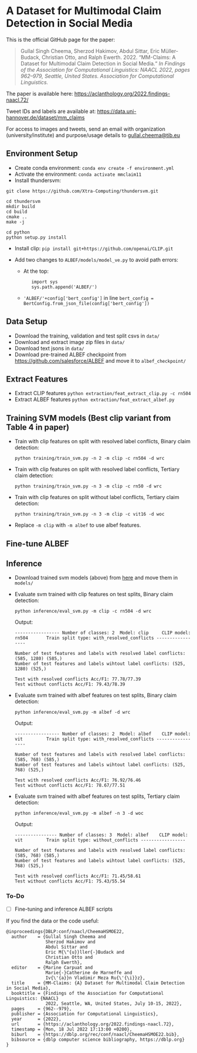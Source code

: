 # A Dataset for Multimodal Claim Detection in Social Media

This is the official GitHub page for the paper:

> Gullal Singh Cheema, Sherzod Hakimov, Abdul Sittar, Eric Müller-Budack, Christian Otto, and Ralph Ewerth. 2022. “MM-Claims: A Dataset for Multimodal Claim Detection in Social Media.“ *In Findings of the Association for Computational Linguistics: NAACL 2022, pages 962–979, Seattle, United States. Association for Computational Linguistics.*

The paper is available here: https://aclanthology.org/2022.findings-naacl.72/

Tweet IDs and labels are available at: https://data.uni-hannover.de/dataset/mm_claims

For access to images and tweets, send an email with organization (university/institute) and purpose/usage details to gullal.cheema@tib.eu


## Environment Setup

- Create conda environment: `conda env create -f environment.yml`
- Activate the environment: `conda activate mmclaim11`
- Install thundersvm:
```
git clone https://github.com/Xtra-Computing/thundersvm.git

cd thundersvm
mkdir build
cd build
cmake ..
make -j

cd python
python setup.py install
```

- Install clip: `pip install git+https://github.com/openai/CLIP.git`

- Add two changes to `ALBEF/models/model_ve.py` to avoid path errors:
   - At the top:
      ```
         import sys
         sys.path.append('ALBEF/')
      ```
   - `'ALBEF/'+config['bert_config']` in line `bert_config = BertConfig.from_json_file(config['bert_config'])`


## Data Setup
- Download the training, validation and test split csvs in `data/`
- Download and extract image zip files in `data/`
- Download text jsons in `data/`
- Download pre-trained ALBEF checkpoint from https://github.com/salesforce/ALBEF and move it to `albef_checkpoint/`


## Extract Features
- Extract CLIP features `python extraction/feat_extract_clip.py -c rn504`
- Extract ALBEF features `python extraction/feat_extract_albef.py`

## Training SVM models (Best clip variant from Table 4 in paper)
- Train with clip features on split with resolved label conflicts, Binary claim detection:

   `python training/train_svm.py -n 2 -m clip -c rn504 -d wrc`
   
- Train with clip features on split with resolved label conflicts, Tertiary claim detection:

  `python training/train_svm.py -n 3 -m clip -c rn50 -d wrc`
  
- Train with clip features on split without label conflicts, Tertiary claim detection:
  
  `python training/train_svm.py -n 3 -m clip -c vit16 -d woc`
  
- Replace `-m clip` with `-m albef` to use albef features.


## Fine-tune ALBEF


## Inference
- Download trained svm models (above) from [here](https://tib.eu/cloud/s/5SK6BzdcfFQbN8A) and move them in `models/`

- Evaluate svm trained with clip features on test splits, Binary claim detection:

   `python inference/eval_svm.py -m clip -c rn504 -d wrc`
   
   Output:
   ```
   ----------------- Number of classes: 2  Model: clip     CLIP model: rn504       Train split type: with_resolved_conflicts -----------------

   Number of test features and labels with resolved label conflicts: (585, 1280) (585,)
   Number of test features and labels wihtout label conflicts: (525, 1280) (525,)

   Test with resolved conflicts Acc/F1: 77.78/77.39
   Test without conflicts Acc/F1: 79.43/78.39
   ```
   
- Evaluate svm trained with albef features on test splits, Binary claim detection:

   `python inference/eval_svm.py -m albef -d wrc`
   
   Output:
   ```
   ----------------- Number of classes: 2  Model: albef    CLIP model: vit         Train split type: with_resolved_conflicts -----------------

   Number of test features and labels with resolved label conflicts: (585, 768) (585,)
   Number of test features and labels wihtout label conflicts: (525, 768) (525,)

   Test with resolved conflicts Acc/F1: 76.92/76.46
   Test without conflicts Acc/F1: 78.67/77.51
   ```
   
 - Evaluate svm trained with albef features on test splits, Tertiary claim detection:
 
   `python inference/eval_svm.py -m albef -n 3 -d woc`
   
   Output:
   ```
   ---------------- Number of classes: 3  Model: albef    CLIP model: vit         Train split type: without_conflicts -----------------

   Number of test features and labels with resolved label conflicts: (585, 768) (585,)
   Number of test features and labels wihtout label conflicts: (525, 768) (525,)

   Test with resolved conflicts Acc/F1: 71.45/58.61
   Test without conflicts Acc/F1: 75.43/55.54
   ```

### To-Do
- [ ] Fine-tuning and inference ALBEF scripts


If you find the data or the code useful:
```
@inproceedings{DBLP:conf/naacl/CheemaHSMOE22,
  author    = {Gullal Singh Cheema and
               Sherzod Hakimov and
               Abdul Sittar and
               Eric M{\"{u}}ller{-}Budack and
               Christian Otto and
               Ralph Ewerth},
  editor    = {Marine Carpuat and
               Marie{-}Catherine de Marneffe and
               Iv{\'{a}}n Vladimir Meza Ru{\'{\i}}z},
  title     = {MM-Claims: {A} Dataset for Multimodal Claim Detection in Social Media},
  booktitle = {Findings of the Association for Computational Linguistics: {NAACL}
               2022, Seattle, WA, United States, July 10-15, 2022},
  pages     = {962--979},
  publisher = {Association for Computational Linguistics},
  year      = {2022},
  url       = {https://aclanthology.org/2022.findings-naacl.72},
  timestamp = {Mon, 18 Jul 2022 17:13:00 +0200},
  biburl    = {https://dblp.org/rec/conf/naacl/CheemaHSMOE22.bib},
  bibsource = {dblp computer science bibliography, https://dblp.org}
}
```
